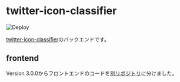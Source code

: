 # twitter-icon-classifier
![Deploy](https://github.com/andooown/twitter-icon-classifier/workflows/Deploy/badge.svg?branch=master)

[twitter-icon-classifier](https://andooown.com/app/twitter-icon-classifier/)のバックエンドです。

## frontend
Version 3.0.0からフロントエンドのコードを[別リポジトリ](https://github.com/andooown/twitter-icon-classifier-frontend)に分けました。
